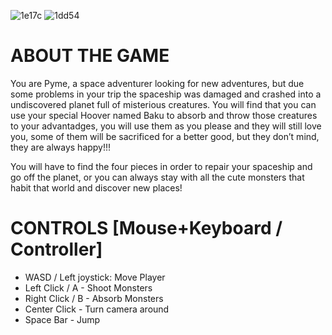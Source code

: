 ![1e17c](https://user-images.githubusercontent.com/23106074/149487024-c558adc8-8e6a-48bb-9877-4577cb9fcb42.png)
![1dd54](https://user-images.githubusercontent.com/23106074/149487043-96f94e38-39db-400a-afbe-adb79362998f.png)
# ABOUT THE GAME
You are Pyme, a space adventurer looking for new adventures, but due some problems in your trip the spaceship was damaged and crashed into a undiscovered planet full of misterious creatures. You will find that you can use your special Hoover named Baku to absorb and throw those creatures to your advantadges, you will use them as you please and they will still love you, some of them will be sacrificed for a better good, but they don’t mind, they are always happy!!!

You will have to find the four pieces in order to repair your spaceship and go off the planet, or you can always stay with all the cute monsters that habit that world and discover new places!

# CONTROLS [Mouse+Keyboard / Controller]
- WASD / Left joystick: Move Player
- Left Click / A - Shoot Monsters
- Right Click / B - Absorb Monsters
- Center Click - Turn camera around
- Space Bar - Jump
